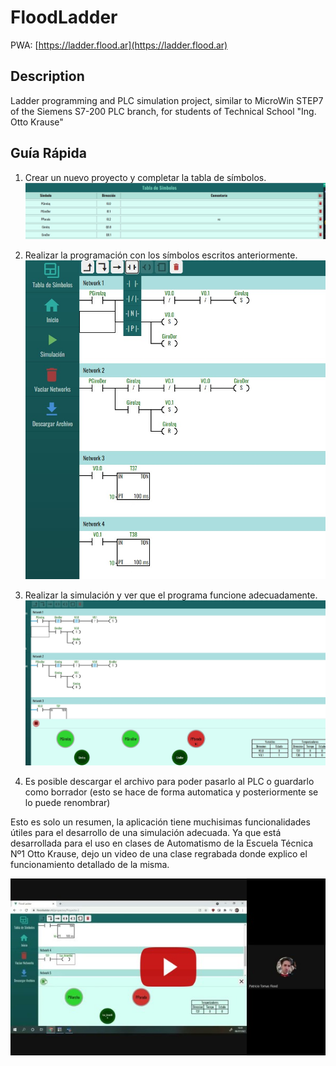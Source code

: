# FloodLadder

PWA: [https://ladder.flood.ar](https://ladder.flood.ar)

## Description

Ladder programming and PLC simulation project, similar to MicroWin STEP7 of the Siemens S7-200 PLC branch, for students of Technical School "Ing. Otto Krause"

## Guía Rápida

1. Crear un nuevo proyecto y completar la tabla de símbolos. 
![Tabla de Símbols](readme-images/tabla-de-simbolos.jpg)

2. Realizar la programación con los símbolos escritos anteriormente.
![Programacion](readme-images/programacion.jpg)

3. Realizar la simulación y ver que el programa funcione adecuadamente.
![Simulacion](readme-images/simulacion.jpg)

4. Es posible descargar el archivo para poder pasarlo al PLC o guardarlo como borrador (esto se hace de forma automatica y posteriormente se lo puede renombrar)

Esto es solo un resumen, la aplicación tiene muchisimas funcionalidades útiles para el desarrollo de una simulación adecuada.
Ya que está desarrollada para el uso en clases de Automatismo de la Escuela Técnica Nº1 Otto Krause, dejo un video de una clase regrabada donde explico el funcionamiento detallado de la misma.
<div align="center">
  <a href="https://youtu.be/KtWgIWTRIoM" title="Clase de Automatismo - FloodLadder"><img src="readme-images/youtube-video.jpg" alt="Youtube Video"></img></a>
</div>
